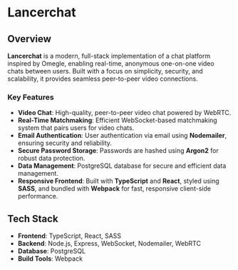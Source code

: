 # Lancerchat

## Overview

**Lancerchat** is a modern, full-stack implementation of a chat platform inspired by Omegle, enabling real-time, anonymous one-on-one video chats between users. Built with a focus on simplicity, security, and scalability, it provides seamless peer-to-peer video connections.

### Key Features

- **Video Chat**: High-quality, peer-to-peer video chat powered by WebRTC.
- **Real-Time Matchmaking**: Efficient WebSocket-based matchmaking system that pairs users for video chats.
- **Email Authentication**: User authentication via email using **Nodemailer**, ensuring security and reliability.
- **Secure Password Storage**: Passwords are hashed using **Argon2** for robust data protection.
- **Data Management**: PostgreSQL database for secure and efficient data management.
- **Responsive Frontend**: Built with **TypeScript** and **React**, styled using **SASS**, and bundled with **Webpack** for fast, responsive client-side performance.

## Tech Stack

- **Frontend**: TypeScript, React, SASS
- **Backend**: Node.js, Express, WebSocket, Nodemailer, WebRTC
- **Database**: PostgreSQL
- **Build Tools**: Webpack
